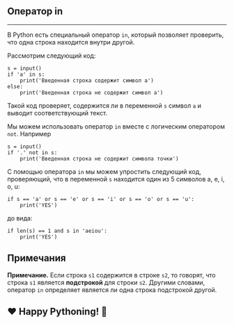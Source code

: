 ## Оператор in
-----------

В Python есть специальный оператор `in`, который позволяет проверить, что одна строка находится внутри другой.

Рассмотрим следующий код:

    s = input()
    if 'a' in s:
        print('Введенная строка содержит символ а')
    else:
        print('Введенная строка не содержит символ а')
    

Такой код проверяет, содержится ли в переменной `s` символ `a` и выводит соответствующий текст.

Мы можем использовать оператор `in` вместе с логическим оператором `not`. Например

    s = input()
    if '.' not in s:
        print('Введенная строка не содержит символа точки')

С помощью оператора `in` мы можем упростить следующий код, проверяющий, что в переменной `s` находится один из 5 символов a, e, i, o, u:

    if s == 'a' or s == 'e' or s == 'i' or s == 'o' or s == 'u':
        print('YES')

до вида:

    if len(s) == 1 and s in 'aeiou':
        print('YES')

Примечания
----------

**Примечание.** Если строка `s1` содержится в строке `s2`, то говорят, что строка `s1` является **подстрокой** для строки `s2`. Другими словами, оператор `in` определяет является ли одна строка подстрокой другой.

❤️ Happy Pythoning! 🐍
----------------------